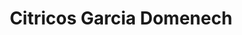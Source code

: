 ---
title: "Citricos Garcia Domenech"
url: /benimuslem/citricos-garcia-domenech/
shop: mayorista
---